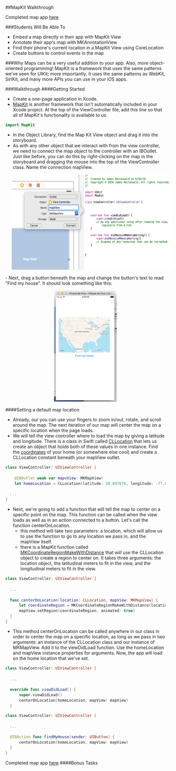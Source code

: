 ##MapKit Walkthrough

Completed map app [here]()

###Students Will Be Able To
- Embed a map directly in their app with MapKit View
- Annotate their app's map with MKAnnotationView
- Find their phone's current location in a MapKit View using CoreLocation
- Create buttons to control events in the map

###Why
Maps can be a very useful addition to your app. Also, more object-oriented programming! MapKit is a framework that uses the same patterns we've seen for UIKit; more importantly, it uses the same patterns as WebKit, SiriKit, and many more APIs you can use in your iOS apps.

###Walkthrough
####Getting Started
- Create a one-page application in Xcode.
- [MapKit](https://developer.apple.com/maps/) is another framework that isn't automatically included in your Xcode project. At the top of the ViewController file, add this line so that all of MapKit's functionality is available to us.
```Swift
import MapKit
```
- In the Object Library, find the Map Kit View object and drag it into the storyboard. 
- As with any other object that we interact with from the view controller, we need to connect the map object to the controller with an IBOutlet. Just like before, you can do this by right-clicking on the map in the storyboard and dragging the mouse into the top of the ViewController class. Name the connection mapView.
<p align="center">
  <img src="images/mapView-connection.png" height="300px" hspace="20">
</p>
- Next, drag a button beneath the map and change the button's text to read "Find my house". It should look something like this:
<p align="center">
  <img src="images/initial-map-view.png" height="350px" hspace="20">
</p>

####Setting a default map location
- Already, our you can use your fingers to zoom in/out, rotate, and scroll around the map. The next iteration of our map will center the map on a specific location when the page loads.
- We will tell the view controller where to load the map by giving a latitude and longitude. There is a class in Swift called [CLLocation](https://developer.apple.com/library/ios/documentation/CoreLocation/Reference/CLLocation_Class/index.html) that lets us create an object that holds both of these values in one instance. Find the [coordinates](http://www.latlong.net/) of your home (or somewhere else cool) and create a CLLocation constant beneath your mapView outlet.
```Swift
class ViewController: UIViewController {

    @IBOutlet weak var mapvView: MKMapView!
    let homeLocation = CLLocation(latitude: 38.897676, longitude: -77.036483)
  
  ...
}
```
- Next, we're going to add a function that will tell the map to center on a specific point on the map. This function can be called when the view loads as well as in an action connected to a button. Let's call the function centerOnLocation.
  - this method will take two parameters: a location, which will allow us to use the function to go to any location we pass in, and the mapView itself.
  - there is a MapKit function called [MKCoordinateRegionMakeWithDistance](https://developer.apple.com/library/ios/documentation/MapKit/Reference/MapKitFunctionsReference/index.html#//apple_ref/c/func/MKCoordinateRegionMakeWithDistance) that will use the CLLocation object to create a region to center on. It takes three arguments: the location object, the latitudinal meters to fit in the view, and the longitudinal meters to fit in the view.
```Swift
class ViewController: UIViewController {

  ...

  func centerOnLocation(location: CLLocation, mapView: MKMapView) {
      let coordinateRegion = MKCoordinateRegionMakeWithDistance(location.coordinate, 750, 750)
      mapView.setRegion(coordinateRegion, animated: true)
  }
}
```

- This method centerOnLocation can be called anywhere in our class in order to center the map on a specific location, as long as we pass in two arguments: an instance of the CLLocation class and our instance of MKMapView. Add it to the viewDidLoad function. Use the homeLocation and mapView instance properties for arguments. Now, the app will load on the home location that we've set.
```Swift
class ViewController: UIViewController {

  ...

  override func viewDidLoad() {
      super.viewDidLoad()
      centerOnLocation(homeLocation, mapView: mapView)
  }
```

```Swift
class ViewController: UIViewController {

  ...

  @IBAction func findMyHouse(sender: UIButton) {
      centerOnLocation(homeLocation, mapView: mapView)
  }
}
```
Completed map app [here]()
####Bonus Tasks




